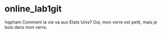 # online_lab1git
hqpham
Comment la vie va aux Etats Unis?
Oui, mon verre est petit, mais je bois dans mon verre.
